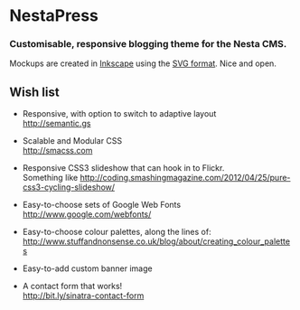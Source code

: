 # NestaPress

### Customisable, responsive blogging theme for the Nesta CMS.

Mockups are created in [Inkscape](http://inkscape.org) using the [SVG format](http://en.wikipedia.org/wiki/Scalable_Vector_Graphics). Nice and open.

## Wish list

* Responsive, with option to switch to adaptive layout  
<http://semantic.gs>

* Scalable and Modular CSS  
<http://smacss.com>

* Responsive CSS3 slideshow that can hook in to Flickr.  
Something like <http://coding.smashingmagazine.com/2012/04/25/pure-css3-cycling-slideshow/>

* Easy-to-choose sets of Google Web Fonts  
<http://www.google.com/webfonts/>

* Easy-to-choose colour palettes, along the lines of:  
<http://www.stuffandnonsense.co.uk/blog/about/creating_colour_palettes>

* Easy-to-add custom banner image

* A contact form that works!  
<http://bit.ly/sinatra-contact-form>
